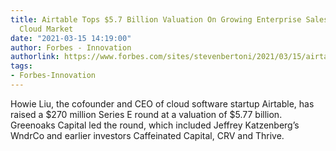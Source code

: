 ```yaml
---
title: Airtable Tops $5.7 Billion Valuation On Growing Enterprise Sales And A Soaring
  Cloud Market
date: "2021-03-15 14:19:00"
author: Forbes - Innovation
authorlink: https://www.forbes.com/sites/stevenbertoni/2021/03/15/airtable-tops-57-billion-valuation-on-growing-enterprise-sales-and-a-soaring-cloud-market/
tags:
- Forbes-Innovation
---
```

Howie Liu, the cofounder and CEO of cloud software startup Airtable, has raised a $270 million Series E round at a valuation of $5.77 billion. Greenoaks Capital led the round, which included Jeffrey Katzenberg’s WndrCo and earlier investors Caffeinated Capital, CRV and Thrive.